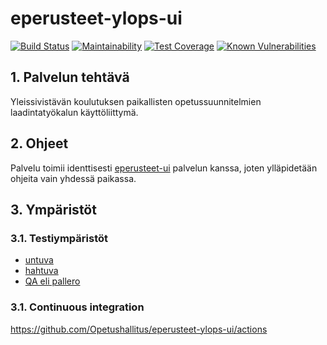 # eperusteet-ylops-ui

[![Build Status](https://travis-ci.org/Opetushallitus/eperusteet-ylops-ui.svg?branch=master)](https://travis-ci.org/Opetushallitus/eperusteet-ylops-ui)
[![Maintainability](https://api.codeclimate.com/v1/badges/eea9e59302df6e343d57/maintainability)](https://codeclimate.com/github/Opetushallitus/eperusteet-ylops-ui/maintainability)
[![Test Coverage](https://api.codeclimate.com/v1/badges/eea9e59302df6e343d57/test_coverage)](https://codeclimate.com/github/Opetushallitus/eperusteet-ylops-ui/test_coverage)
[![Known Vulnerabilities](https://snyk.io/test/github/Opetushallitus/eperusteet-ylops-ui/badge.svg)](https://snyk.io/test/github/Opetushallitus/eperusteet-ylops-ui)


## 1. Palvelun tehtävä

Yleissivistävän koulutuksen paikallisten opetussuunnitelmien laadintatyökalun käyttöliittymä.

## 2. Ohjeet

Palvelu toimii identtisesti [eperusteet-ui](https://github.com/Opetushallitus/eperusteet-ui) palvelun
kanssa, joten ylläpidetään ohjeita vain yhdessä paikassa.

## 3. Ympäristöt

### 3.1. Testiympäristöt

- [untuva](https://virkailija.untuvaopintopolku.fi/eperusteet-ylops-app/#/fi)
- [hahtuva](https://virkailija.hahtuvaopintopolku.fi/eperusteet-ylops-app/#/fi)
- [QA eli pallero](https://virkailija.testiopintopolku.fi/eperusteet-ylops-app/#/fi)

### 3.1. Continuous integration

https://github.com/Opetushallitus/eperusteet-ylops-ui/actions


